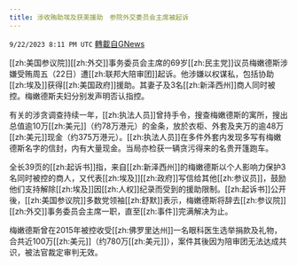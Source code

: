 ```yaml
---
title: 涉收贿助埃及获美援助　参院外交委员会主席被起诉
---
```

`9/22/2023 8:11 PM UTC` [轉載自GNews](https://gnews.org/articles/1728097)

[[zh:美国参议院]][[zh:外交]]事务委员会主席的69岁[[zh:民主党]]议员梅嫩德斯涉嫌受贿周五（22日）遭[[zh:联邦大陪审团]]起诉。他涉嫌以权谋私，包括协助[[zh:埃及]]获得[[zh:美国政府]]援助。其妻子及3名[[zh:新泽西州]]商人同时被控。梅嫩德斯夫妇分别发声明否认指控。

有关的涉贪调查持续一年，[[zh:执法人员]]曾持手令，搜查梅嫩德斯的寓所，搜出总值逾10万[[zh:美元]]（约78万港元）的金条，放於衣柜、外套及夹万的逾48万[[zh:美元]]现金（约375万港元）。[[zh:执法人员]]在多件外套内发现多写有梅嫩德斯名字的信封，内有大量现金。当局亦检获一辆贪污得来的名贵开篷跑车。

全长39页的[[zh:起诉书]]指，来自[[zh:新泽西州]]的梅嫩德斯以个人影响力保护3名同时被控的商人，又代表[[zh:埃及]][[zh:政府]]写信给其他[[zh:参议员]]，鼓励他们支持解除[[zh:埃及]]因[[zh:人权]]纪录而受到的援助限制。[[zh:起诉书]]公开後，[[zh:美国参议院]]多数党领袖[[zh:舒默]]表示，梅嫩德斯将辞去[[zh:参议院]][[zh:外交]]事务委员会主席一职，直至[[zh:事件]]完满解决为止。

梅嫩德斯曾在2015年被控收受[[zh:佛罗里达州]]一名眼科医生选举捐款及礼物，合共近100万[[zh:美元]]（约780万[[zh:美元]]），案件其後因为陪审团无法达成共识，被法官裁定审判无效。
